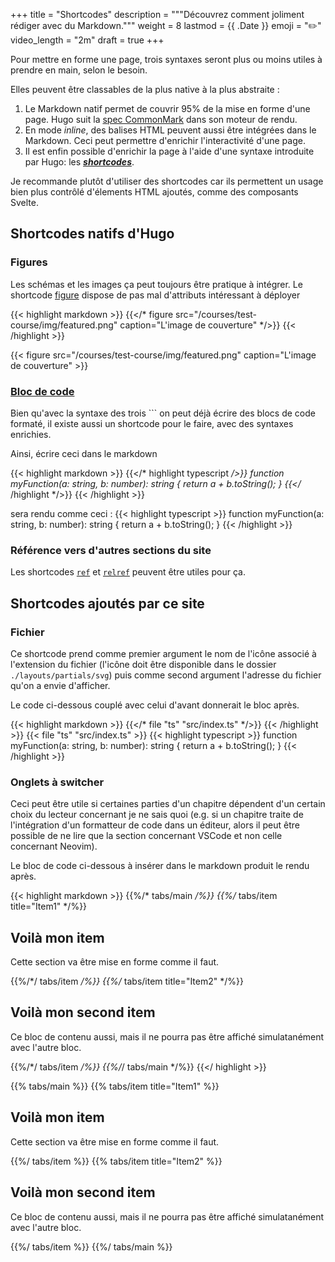 +++
title = "Shortcodes"
description = """Découvrez comment joliment rédiger avec du Markdown."""
weight = 8
lastmod = {{ .Date }}
emoji = "✏️"
video_length = "2m"
draft = true
+++

Pour mettre en forme une page, trois syntaxes seront plus ou moins utiles à
prendre en main, selon le besoin.

Elles peuvent être classables de la plus native à la plus abstraite :

1. Le Markdown natif permet de couvrir 95% de la mise en forme d'une page. Hugo
   suit la [spec CommonMark](https://spec.commonmark.org/0.31.2/) dans son moteur
   de rendu.
2. En mode *inline*, des balises HTML peuvent aussi être intégrées dans le
   Markdown. Ceci peut permettre d'enrichir l'interactivité d'une page.
3. Il est enfin possible d'enrichir la page à l'aide d'une syntaxe introduite
   par Hugo: les ***[shortcodes](https://gohugo.io/content-management/shortcodes/)***.

Je recommande plutôt d'utiliser des shortcodes car ils permettent un usage bien
plus contrôlé d'élements HTML ajoutés, comme des composants Svelte.

## Shortcodes natifs d'Hugo

### Figures

Les schémas et les images ça peut toujours être pratique à intégrer. Le
shortcode [figure](https://gohugo.io/content-management/shortcodes/#figure)
dispose de pas mal d'attributs intéressant à déployer

{{< highlight markdown >}}
{{</* figure src="/courses/test-course/img/featured.png" 
    caption="L'image de couverture" */>}}
{{< /highlight >}}

{{< figure src="/courses/test-course/img/featured.png"
    caption="L'image de couverture" >}}

### [Bloc de code](https://gohugo.io/content-management/shortcodes/)

Bien qu'avec la syntaxe des trois ``` on peut déjà écrire des blocs de code
formaté, il existe aussi un shortcode pour le faire, avec des syntaxes
enrichies.

Ainsi, écrire ceci dans le markdown

{{< highlight markdown >}}
{{</* highlight typescript */>}}
function myFunction(a: string, b: number): string {
  return a + b.toString();
}
{{</* /highlight */>}}
{{< /highlight >}}

sera rendu comme ceci :
{{< highlight typescript >}}
function myFunction(a: string, b: number): string {
  return a + b.toString();
}
{{< /highlight >}}

### Référence vers d'autres sections du site

Les shortcodes [`ref`](https://gohugo.io/content-management/shortcodes/#ref) et
[`relref`](https://gohugo.io/content-management/shortcodes/#relref) peuvent
être utiles pour ça.

## Shortcodes ajoutés par ce site

### Fichier

Ce shortcode prend comme premier argument le nom de l'icône associé à
l'extension du fichier (l'icône doit être disponible dans le dossier
`./layouts/partials/svg`) puis comme second argument l'adresse du fichier qu'on
a envie d'afficher.

Le code ci-dessous couplé avec celui d'avant donnerait le bloc après.

{{< highlight markdown >}}
{{</* file "ts" "src/index.ts" */>}}
{{< /highlight >}}
{{< file "ts" "src/index.ts" >}}
{{< highlight typescript >}}
function myFunction(a: string, b: number): string {
  return a + b.toString();
}
{{< /highlight >}}

### Onglets à switcher

Ceci peut être utile si certaines parties d'un chapitre dépendent d'un certain
choix du lecteur concernant je ne sais quoi (e.g. si un chapitre traite de
l'intégration d'un formatteur de code dans un éditeur, alors il peut être
possible de ne lire que la section concernant VSCode et non celle concernant
Neovim).

Le bloc de code ci-dessous à insérer dans le markdown produit le rendu après.

{{< highlight markdown >}}
{{%/* tabs/main */%}}
  {{%/* tabs/item title="Item1" */%}}

## Voilà mon item
Cette section va être mise en forme comme il faut.

  {{%/*/ tabs/item */%}}
  {{%/* tabs/item title="Item2" */%}}

## Voilà mon second item
Ce bloc de contenu aussi, mais il ne pourra pas être affiché simulatanément
avec l'autre bloc.

  {{%/*/ tabs/item */%}}
{{%/*/ tabs/main */%}}
{{</ highlight >}}


{{% tabs/main %}}
  {{% tabs/item title="Item1" %}}

## Voilà mon item
Cette section va être mise en forme comme il faut.

  {{%/ tabs/item %}}
  {{% tabs/item title="Item2" %}}

## Voilà mon second item
Ce bloc de contenu aussi, mais il ne pourra pas être affiché simulatanément
avec l'autre bloc.

  {{%/ tabs/item %}}
{{%/ tabs/main %}}
